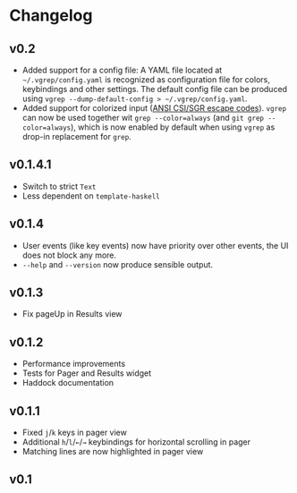 Changelog
=========

## v0.2

* Added support for a config file:
  A YAML file located at `~/.vgrep/config.yaml` is recognized as configuration
  file for colors, keybindings and other settings. The default config file can
  be produced using `vgrep --dump-default-config > ~/.vgrep/config.yaml`.
* Added support for colorized input
  ([ANSI CSI/SGR escape codes](https://en.wikipedia.org/wiki/ANSI_escape_code#graphics)).
  `vgrep` can now be used together wit `grep --color=always` (and `git grep
  --color=always`), which is now enabled by default when using `vgrep` as
  drop-in replacement for `grep`.


## v0.1.4.1

* Switch to strict `Text`
* Less dependent on `template-haskell`


## v0.1.4

* User events (like key events) now have priority over other events, the UI does
  not block any more.
* `--help` and `--version` now produce sensible output.


## v0.1.3

* Fix pageUp in Results view


## v0.1.2

* Performance improvements
* Tests for Pager and Results widget
* Haddock documentation


## v0.1.1

* Fixed `j`/`k` keys in pager view
* Additional `h`/`l`/`←`/`→` keybindings for horizontal scrolling in pager
* Matching lines are now highlighted in pager view


## v0.1
